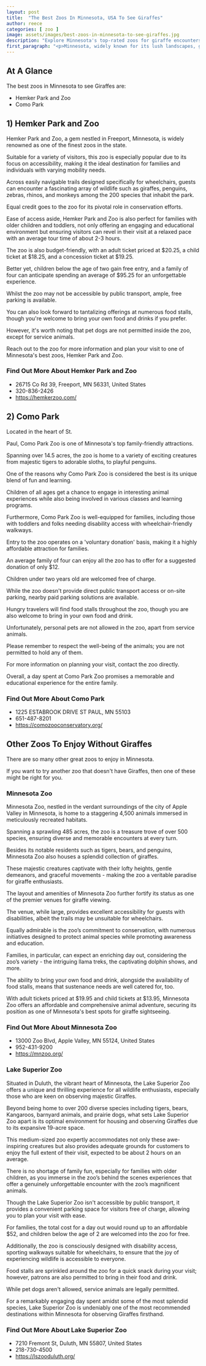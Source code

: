 ```yaml
---
layout: post
title:  "The Best Zoos In Minnesota, USA To See Giraffes"
author: reece
categories: [ zoo ]
image: assets/images/best-zoos-in-minnesota-to-see-giraffes.jpg
description: "Explore Minnesota's top-rated zoos for giraffe encounters! Our blog post guides you through the best zoos in the state offering incredible opportunities to observe and learn about these majestic creatures."
first_paragraph: "<p>Minnesota, widely known for its lush landscapes, glittering lakes, and vibrant cityscapes, also boasts an exciting and conservation-oriented selection of zoos.</p><p>These animal kingdoms showcase a wide array of creatures, both local and exotic - including the long-necked, gentle giants - the giraffes.</p><p>With their panoramic views and a gentle demeanor, they are a must-see for families, nature enthusiasts, and photographers alike.</p><p>Our article takes you on a virtual tour of the best zoos in the state of Minnesota, each offering awe-inspiring opportunities to observe and learn about these fascinating African mammals up close.</p><p>Whether it's feeding time or just a day out in the sun, buckle up for a grand giraffe journey in the North Star State!</p>"
---
```


<div class="overview" markdown="1"> 

## At A Glance 

The best zoos in Minnesota to see Giraffes are: 

- Hemker Park and Zoo
- Como Park



</div>


## 1) Hemker Park and Zoo

Hemker Park and Zoo, a gem nestled in Freeport, Minnesota, is widely renowned as one of the finest zoos in the state. 

Suitable for a variety of visitors, this zoo is especially popular due to its focus on accessibility, making it the ideal destination for families and individuals with varying mobility needs. 

Across easily navigable trails designed specifically for wheelchairs, guests can encounter a fascinating array of wildlife such as giraffes, penguins, zebras, rhinos, and monkeys among the 200 species that inhabit the park. 

Equal credit goes to the zoo for its pivotal role in conservation efforts.

Ease of access aside, Hemker Park and Zoo is also perfect for families with older children and toddlers, not only offering an engaging and educational environment but ensuring visitors can revel in their visit at a relaxed pace with an average tour time of about 2-3 hours. 



The zoo is also budget-friendly, with an adult ticket priced at $20.25, a child ticket at $18.25, and a concession ticket at $19.25. 

Better yet, children below the age of two gain free entry, and a family of four can anticipate spending an average of $95.25 for an unforgettable experience. 



Whilst the zoo may not be accessible by public transport, ample, free parking is available. 

You can also look forward to tantalizing offerings at numerous food stalls, though you're welcome to bring your own food and drinks if you prefer.

However, it's worth noting that pet dogs are not permitted inside the zoo, except for service animals. 

Reach out to the zoo for more information and plan your visit to one of Minnesota's best zoos, Hemker Park and Zoo.

<div class="find-out-more" markdown="1">

### Find Out More About Hemker Park and Zoo

- 26715 Co Rd 39, Freeport, MN 56331, United States
- 320-836-2426
- https://hemkerzoo.com/


</div>




## 2) Como Park

Located in the heart of St. 

Paul, Como Park Zoo is one of Minnesota's top family-friendly attractions. 

Spanning over 14.5 acres, the zoo is home to a variety of exciting creatures from majestic tigers to adorable sloths, to playful penguins. 

One of the reasons why Como Park Zoo is considered the best is its unique blend of fun and learning. 

Children of all ages get a chance to engage in interesting animal experiences while also being involved in various classes and learning programs. 



Furthermore, Como Park Zoo is well-equipped for families, including those with toddlers and folks needing disability access with wheelchair-friendly walkways. 

Entry to the zoo operates on a 'voluntary donation' basis, making it a highly affordable attraction for families. 

An average family of four can enjoy all the zoo has to offer for a suggested donation of only $12. 

Children under two years old are welcomed free of charge.

While the zoo doesn't provide direct public transport access or on-site parking, nearby paid parking solutions are available. 

Hungry travelers will find food stalls throughout the zoo, though you are also welcome to bring in your own food and drink. 

Unfortunately, personal pets are not allowed in the zoo, apart from service animals.

Please remember to respect the well-being of the animals; you are not permitted to hold any of them. 

For more information on planning your visit, contact the zoo directly. 

Overall, a day spent at Como Park Zoo promises a memorable and educational experience for the entire family.

<div class="find-out-more" markdown="1">

### Find Out More About Como Park

- 1225 ESTABROOK DRIVE ST PAUL, MN 55103
- 651-487-8201
- https://comozooconservatory.org/


</div>





## Other Zoos To Enjoy Without Giraffes

There are so many other great zoos to enjoy in Minnesota. 

If you want to try another zoo that doesn't have Giraffes, then one of these might be right for you.

### Minnesota Zoo

Minnesota Zoo, nestled in the verdant surroundings of the city of Apple Valley in Minnesota, is home to a staggering 4,500 animals immersed in meticulously recreated habitats. 

Spanning a sprawling 485 acres, the zoo is a treasure trove of over 500 species, ensuring diverse and memorable encounters at every turn. 

Besides its notable residents such as tigers, bears, and penguins, Minnesota Zoo also houses a splendid collection of giraffes. 

These majestic creatures captivate with their lofty heights, gentle demeanors, and graceful movements - making the zoo a veritable paradise for giraffe enthusiasts.

The layout and amenities of Minnesota Zoo further fortify its status as one of the premier venues for giraffe viewing. 

The venue, while large, provides excellent accessibility for guests with disabilities, albeit the trails may be unsuitable for wheelchairs. 

Equally admirable is the zoo’s commitment to conservation, with numerous initiatives designed to protect animal species while promoting awareness and education. 

Families, in particular, can expect an enriching day out, considering the zoo’s variety - the intriguing llama treks, the captivating dolphin shows, and more. 

The ability to bring your own food and drink, alongside the availability of food stalls, means that sustenance needs are well catered for, too. 

With adult tickets priced at $19.95 and child tickets at $13.95, Minnesota Zoo offers an affordable and comprehensive animal adventure, securing its position as one of Minnesota's best spots for giraffe sightseeing.

<div class="find-out-more" markdown="1">

### Find Out More About Minnesota Zoo

- 13000 Zoo Blvd, Apple Valley, MN 55124, United States
- 952-431-9200
- https://mnzoo.org/


</div>




### Lake Superior Zoo

Situated in Duluth, the vibrant heart of Minnesota, the Lake Superior Zoo offers a unique and thrilling experience for all wildlife enthusiasts, especially those who are keen on observing majestic Giraffes. 

Beyond being home to over 200 diverse species including tigers, bears, Kangaroos, barnyard animals, and prairie dogs, what sets Lake Superior Zoo apart is its optimal environment for housing and observing Giraffes due to its expansive 19-acre space. 

This medium-sized zoo expertly accommodates not only these awe-inspiring creatures but also provides adequate grounds for customers to enjoy the full extent of their visit, expected to be about 2 hours on an average. 

There is no shortage of family fun, especially for families with older children, as you immerse in the zoo’s behind the scenes experiences that offer a genuinely unforgettable encounter with the zoo’s magnificent animals.

Though the Lake Superior Zoo isn't accessible by public transport, it provides a convenient parking space for visitors free of charge, allowing you to plan your visit with ease. 

For families, the total cost for a day out would round up to an affordable $52, and children below the age of 2 are welcomed into the zoo for free. 

Additionally, the zoo is consciously designed with disability access, sporting walkways suitable for wheelchairs, to ensure that the joy of experiencing wildlife is accessible to everyone. 

Food stalls are sprinkled around the zoo for a quick snack during your visit; however, patrons are also permitted to bring in their food and drink. 

While pet dogs aren't allowed, service animals are legally permitted. 

For a remarkably engaging day spent amidst some of the most splendid species, Lake Superior Zoo is undeniably one of the most recommended destinations within Minnesota for observing Giraffes firsthand.

<div class="find-out-more" markdown="1">

### Find Out More About Lake Superior Zoo

- 7210 Fremont St, Duluth, MN 55807, United States
- 218-730-4500
- https://lszooduluth.org/


</div>



